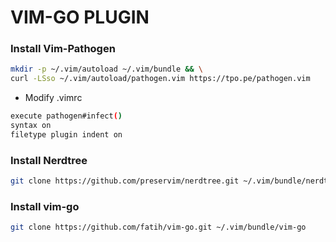 VIM-GO PLUGIN
===

### Install Vim-Pathogen

```bash
mkdir -p ~/.vim/autoload ~/.vim/bundle && \
curl -LSso ~/.vim/autoload/pathogen.vim https://tpo.pe/pathogen.vim
```

* Modify .vimrc

```bash
execute pathogen#infect()
syntax on
filetype plugin indent on
```


### Install Nerdtree

```bash
git clone https://github.com/preservim/nerdtree.git ~/.vim/bundle/nerdtree
```

### Install vim-go

```bash
git clone https://github.com/fatih/vim-go.git ~/.vim/bundle/vim-go
```